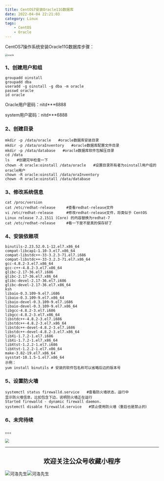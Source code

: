 ```yaml
---
title: CentOS7安装Oracle11G数据库
date: 2022-04-04 22:21:03
category: Linux
tags: 
    - CentOS
    - Oracle
---
```


CentOS7操作系统安装Oracle11G数据库步骤：

<img src="https://s2.loli.net/2022/06/06/vkiqp7ATZIMhdCK.png" alt="oracle" style="zoom:50%;" />

### 1、创建用户和组

```
groupadd oinstall
groupadd dba
useradd -g oinstall -g dba -m oracle
passwd oracle
id oracle
```

Oracle用户密码：nitd***6888

system用户密码：nitd***6888

### 2、创建目录

```
mkdir -p /data/oracle　　#oracle数据库安装目录
mkdir -p /data/oraInventory　　#oracle数据库配置文件目录
mkdir -p /data/database　　#oracle数据库软件包解压目录
cd /data
ls　　#创建完毕检查一下
chown -R oracle:oinstall /data/oracle　　#设置目录所有者为oinstall用户组的oracle用户
chown -R oracle:oinstall /data/oraInventory
chown -R oracle:oinstall /data/database
```

### 3、修改系统信息

```
cat /proc/version
cat /etc/redhat-release		#查看redhat-release文件
vi /etc/redhat-release 		#修改redhat-release文件，将类似于 CentOS Linux release 7.2.1511 (Core) 的内容替换为redhat-7
cat /etc/redhat-release 	#看一下是不是真的保存好了
```

<!--more-->

### 4、安装依赖项

```
binutils-2.23.52.0.1-12.el7.x86_64 
compat-libcap1-1.10-3.el7.x86_64 
compat-libstdc++-33-3.2.3-71.el7.i686
compat-libstdc++-33-3.2.3-71.el7.x86_64
gcc-4.8.2-3.el7.x86_64 
gcc-c++-4.8.2-3.el7.x86_64 
glibc-2.17-36.el7.i686 
glibc-2.17-36.el7.x86_64 
glibc-devel-2.17-36.el7.i686 
glibc-devel-2.17-36.el7.x86_64
ksh
libaio-0.3.109-9.el7.i686 
libaio-0.3.109-9.el7.x86_64 
libaio-devel-0.3.109-9.el7.i686 
libaio-devel-0.3.109-9.el7.x86_64 
libgcc-4.8.2-3.el7.i686 
libgcc-4.8.2-3.el7.x86_64 
libstdc++-4.8.2-3.el7.i686 
libstdc++-4.8.2-3.el7.x86_64 
libstdc++-devel-4.8.2-3.el7.i686 
libstdc++-devel-4.8.2-3.el7.x86_64 
libXi-1.7.2-1.el7.i686 
libXi-1.7.2-1.el7.x86_64 
libXtst-1.2.2-1.el7.i686 
libXtst-1.2.2-1.el7.x86_64 
make-3.82-19.el7.x86_64 
sysstat-10.1.5-1.el7.x86_64 
示例：
yum install binutils # 安装的软件包名称可以省略后边的版本号
```

### 5、设置防火墙

```
systemctl status firewalld.service　　#查看防火墙状态，运行中
显示防火墙信息，比如包含下边，说明防火墙正在运行
Started firewalld - dynamic firewall daemon.
systemctl disable firewalld.service　　#禁止使用防火墙（重启也是禁止的）
```

### 6、未完待续

。。。

<img src="https://s2.loli.net/2022/06/24/cxZCrmoFPD5JSuv.gif" style="zoom:80%;" />

---

## <center>欢迎关注公众号收藏小程序</center>

![河洛先生](https://s2.loli.net/2022/06/23/bYdtKDC2U5J7iWr.jpg)![河洛先生](https://s2.loli.net/2022/06/23/PlUgz5KSHm7OBke.jpg)
